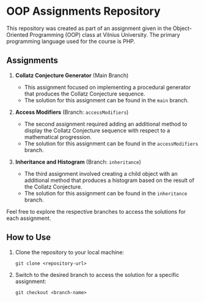 # OOP Assignments Repository

This repository was created as part of an assignment given in the Object-Oriented Programming (OOP) class at Vilnius University. The primary programming language used for the course is PHP.

## Assignments

1. **Collatz Conjecture Generator** (Main Branch)
   - This assignment focused on implementing a procedural generator that produces the Collatz Conjecture sequence.
   - The solution for this assignment can be found in the `main` branch.

2. **Access Modifiers** (Branch: `accessModifiers`)
   - The second assignment required adding an additional method to display the Collatz Conjecture sequence with respect to a mathematical progression.
   - The solution for this assignment can be found in the `accessModifiers` branch.

3. **Inheritance and Histogram** (Branch: `inheritance`)
   - The third assignment involved creating a child object with an additional method that produces a histogram based on the result of the Collatz Conjecture.
   - The solution for this assignment can be found in the `inheritance` branch.

Feel free to explore the respective branches to access the solutions for each assignment.

## How to Use

1. Clone the repository to your local machine:
   ```
   git clone <repository-url>
   ```

2. Switch to the desired branch to access the solution for a specific assignment:
   ```
   git checkout <branch-name>
   ```
